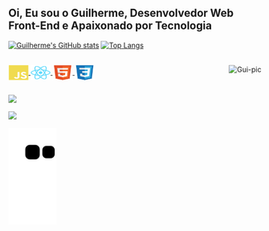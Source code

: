 <h2>Oi, Eu sou o Guilherme, Desenvolvedor Web Front-End e Apaixonado por Tecnologia</h2>

[![Guilherme's GitHub stats](https://github-readme-stats.vercel.app/api?username=guilhermehub12&layout=compact&show_icons=true&theme=radical)](https://github.com/guilhermehub12/github-readme-stats)
[![Top Langs](https://github-readme-stats.vercel.app/api/top-langs/?username=guilhermehub12&layout=compact&theme=radical)](https://github.com/guilhermehub12/github-readme-stats)


<a href="https://github.com/guilhermehub12">
<div dir="auto"><br>
  <img align="center" alt="Gui-Js" height="30" width="40" src="https://raw.githubusercontent.com/devicons/devicon/master/icons/javascript/javascript-plain.svg" style="max-width: 100%;">
  <img align="center" alt="Gui-React" height="30" width="40" src="https://raw.githubusercontent.com/devicons/devicon/master/icons/react/react-original.svg" style="max-width: 100%;">
  <img align="center" alt="Gui-HTML" height="30" width="40" src="https://raw.githubusercontent.com/devicons/devicon/master/icons/html5/html5-original.svg" style="max-width: 100%;">
  <img align="center" alt="Gui-CSS" height="30" width="40" src="https://raw.githubusercontent.com/devicons/devicon/master/icons/css3/css3-original.svg" style="max-width: 100%;">  
  <img align="right" alt="Gui-pic" height="150" src="https://picrew.me/shareImg/org/202206/663172_Lw3nLwLq.png" data-canonical-src="https://media.discordapp.net/attachments/639956127056134178/890373478988013628/Publicacoes_Instagram_1_1.png?width=676&amp;height=676" style="max-width: 100%;">
</div>
<h2 dir="auto"></h2>
</a>


<div dir="auto">
  <a href="https://github.com/guilhermehub12"></a>
  
  <a href="mailto:guilhermedelmiro11@gmail.com"><img src="https://camo.githubusercontent.com/927d6b3961fa048ff7303daf291cb5869dfa25018997cf8c1373c2f6a85b1458/68747470733a2f2f696d672e736869656c64732e696f2f62616467652f2d476d61696c2d2532333333333f7374796c653d666f722d7468652d6261646765266c6f676f3d676d61696c266c6f676f436f6c6f723d7768697465" data-canonical-src="https://img.shields.io/badge/-Gmail-%23333?style=for-the-badge&amp;logo=gmail&amp;logoColor=white" style="max-width: 100%;"></a>
  
  <a href="https://www.linkedin.com/in/guilhermedelmirowebdeveloper/" rel="nofollow"><img src="https://camo.githubusercontent.com/c00f87aeebbec37f3ee0857cc4c20b21fefde8a96caf4744383ebfe44a47fe3f/68747470733a2f2f696d672e736869656c64732e696f2f62616467652f2d4c696e6b6564496e2d2532333030373742353f7374796c653d666f722d7468652d6261646765266c6f676f3d6c696e6b6564696e266c6f676f436f6c6f723d7768697465" data-canonical-src="https://img.shields.io/badge/-LinkedIn-%230077B5?style=for-the-badge&amp;logo=linkedin&amp;logoColor=white" style="max-width: 100%;"></a> 

<p dir="auto"><a target="_blank" rel="noopener noreferrer" href="https://github.com/guilhermehub12/guilhermehub12/blob/output/github-contribution-grid-snake.svg"><img src="https://github.com/guilhermehub12/guilhermehub12/raw/output/github-contribution-grid-snake.svg" alt="Snake animation" style="max-width: 100%;"></a></p>
</div>
